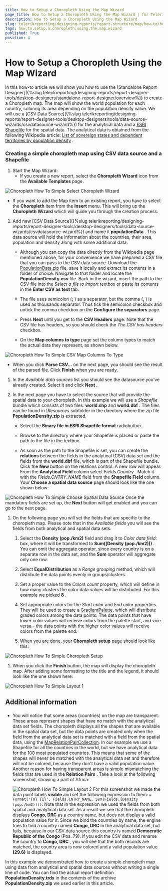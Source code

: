 ```yaml
---
title: How to Setup a Choropleth Using the Map Wizard
page_title: How to Setup a Choropleth Using the Map Wizard | for Telerik Reporting Documentation
description: How to Setup a Choropleth Using the Map Wizard
slug: telerikreporting/designing-reports/report-structure/map/how-to/how-to-setup-a-choropleth-using-the-map-wizard
tags: how,to,setup,a,choropleth,using,the,map,wizard
published: True
position: 4
---
```


# How to Setup a Choropleth Using the Map Wizard



In this how-to article we will show you how to use the [Standalone Report Designer]({%slug telerikreporting/designing-reports/report-designer-tools/desktop-designers/standalone-report-designer/overview%}) to         create a Choropleth map. The map will show the world population for each country, coloring its area depending on the population density value.         We will use a [CSV Data Source]({%slug telerikreporting/designing-reports/report-designer-tools/desktop-designers/tools/data-source-wizards/csvdatasource-wizard%}) for the analytical data and a          [ESRI Shapefile](http://en.wikipedia.org/wiki/Shapefile)          for the spatial data. The analytical data is obtained from the following Wikipedia article:          [List of sovereign states and dependent territories by population density](http://en.wikipedia.org/wiki/List_of_sovereign_states_and_dependent_territories_by_population_density) .        

###        Creating a simple choropleth map using CSV data source and a Shapefile
      

1. Start the Map Wizard:
   + If you create a new report, select the __Choropleth Wizard__  icon from the __Available Templates__  page.                   

  ![Choropleth How To Simple Select Choropleth Wizard](images/Map/Choropleth/HowTo_SimpleChoropleth/Choropleth_HowToSimple_SelectChoroplethWizard.png)

   + If you want to add the Map item to an existing report, you have to select the __Choropleth__  item                   from the __Insert__  menu.                   This will bring up the __Choropleth Wizard__  which will guide you through the creation process.                 


1. Add new               [CSV Data Source]({%slug telerikreporting/designing-reports/report-designer-tools/desktop-designers/tools/data-source-wizards/csvdatasource-wizard%})               and name it __populationData__ . This data source will hold the information about the               countries, their area, population and density along with some additional data.             
   + Although you can copy the data directly from the Wikipedia page mentioned above, for your convenience we have prepared a CSV file                   that you can pass to the CSV data source.                 Download the                    [PopulationData.zip](https://github.com/telerik/reporting-docs/raw/master/knowledge-base/resources/PopulationDensity.zip)                    file, save it locally and extract its contents in a folder of choice. Navigate to that folder and locate the __PopulationDensity.csv__  file.                   Back in the wizard, insert the path to the CSV file into the *Select a file to import*  textbox or paste its contents in the                   __Enter CSV as text__  tab.                 

   + The file uses semicolon (__;__ ) as a separator, but the comma (__,__ ) is used as thousands separator.                   Thus tick the semicolon checkbox and untick the comma checkbox on the                   __Configure the separators__  page.                 

   + Press __Next__  until you get to the __CSV Headers__  page.                   Note that the CSV file has headers, so you should check the *The CSV has headers*  checkbox.                 

   + On the __Map columns to type__  page set the column types to match the actual data they represent, as shown below.                   

  ![Choropleth How To Simple CSV Map Columns To Type](images/Map/Choropleth/HowTo_SimpleChoropleth/Choropleth_HowToSimple_CSV_MapColumnsToType.png)

   + When you click __Parse CSV...__  on the next page, you should see the result of the parsed file.                 Click __Finish__  when you are ready.                 


1. In the *Available data sources*  list you should see the datasource you've already created.               Select it and click __Next__ .             

1. In the next page you have to select the source that will provide the spatial data to your choropleth. In this example we will use a               *Shapefile*  bundle which consists of two files: __world.shp__  and __world.dbf__ .               The files can be found in *\Resources*  subfolder in the directory where the zip file __PopulationDensity.zip__  is extracted.             
   + Select the __Binary file in ESRI Shapefile format__  radiobutton.                 

   + Browse to the directory where your Shapefile is placed or paste the path to the file in the textbox.                 

   + As soon as the path to the Shapefile is set, you can create the __relations__  between the fields in the                   analytical (CSV) data set and the fields from the __world.dbf__  file, which is part of the Shapefile bundle.                 Click the __New__  button on the relations control. A new row will appear. From the __Analytical Field__                    column select *Fields.Country* . Match it with the *Fields.CNTRY_NAME*  field                   from the __Shapefile Field__  column.                 
    Your __Choose a spatial data source__  page should look like the one shown below:               

  ![Choropleth How To Simple Choose Spatial Data Source](images/Map/Choropleth/HowTo_SimpleChoropleth/Choropleth_HowToSimple_ChooseSpatialDataSource.png)    Once the mandatory fields are set up, the __Next__  button will get enabled and you can go to the next page.             

1. On the following page you will set the fields that are specific to the choropleth map. Please note that in the *Available fields*                you will see the fields from both analytical and spatial data sets.             
   1. Select the __Density (pop./km2)__  field and drag it to *Color data field:*  box, where it will be transformed to                   __Sum([Density (pop./km2)])__ . You can omit the aggregate operator, since every country is on                   a separate row in the data set, and the __Sum__  operator will aggregate only one row.                 

   1. Select __EqualDistribution__  as a *Range grouping*  method, which will distribute the data points evenly in groups/clusters.                 

   1. Set a proper value to the *Colors count*  property, which will define in how many clusters the color data values                   will be distributed. For this example we picked __8__ .                 

   1. Set appropriate colors for the *Start color*  and *End color*  properties.                   They will be used to create a [GradientPalette](/reporting/api/Telerik.Reporting.Drawing.GradientPalette), which                   will distribute graded colors among the data points. The data points that have lower color values will receive colors from the palette                   start, and vice versa - the data points with the higher color values will receive colors from the palette end.                 

   1. When you are done, your __Choropleth setup__  page should look like this:                   

  ![Choropleth How To Simple Choropleth Setup](images/Map/Choropleth/HowTo_SimpleChoropleth/Choropleth_HowToSimple_ChoroplethSetup.png)


1. When you click the __Finish__  button, the map will display the choropleth map. After adding some formatting to the               title and the legend, it should look like the one shown here:               

  ![Choropleth How To Simple Layout 1](images/Map/Choropleth/HowTo_SimpleChoropleth/Choropleth_HowToSimple_Layout1.png)

##        Additional information
      

###

* You will notice that some  areas (countries) on the map are transparent. These areas represent shapes that have no match with the analytical data set fields.                   The choropleth displays all the shapes that are available in the spatial data set, but the data points are created only when the field from the                   analytical data set is matched with a field from the spatial data, using the [MapRelationPairCollection](/reporting/api/Telerik.Reporting.MapRelationPairCollection).                     In our example we use a Shapefile for all the countries in the world, but we have analytical data for the 100 most populated countries. This means                   that some of the shapes will never be matched with the analytical data set and therefore will not be colored, because they don't have a valid                   population value.                     Another reason for having transparent areas is simple mismatching the fields that are used in the __Relation Pairs__ . Take a                   look at the following screenshot, showing a part of Africa:                   

  ![Choropleth How To Simple Layout 2](images/Map/Choropleth/HowTo_SimpleChoropleth/Choropleth_HowToSimple_Layout2.png)    For this screenshot we made the data point labels __visible__  and set the following expression to them:                   `= Format('{0} {1}', Fields.CNTRY_NAME, Sum(Fields.[Density (pop./km2)]))`.                   Note that in the expression we used the fields from both spatial and analytical data set. As a result we see that the choropleth displays                   __Congo, DRC__  as a country name, but does not display a valid population value for it.                   Since we bind the countries by name, the engine                   tries to find a country named __Congo, DRC__  in the analytical data set, but fails, because in our CSV data source this country                   is named __Democratic Republic of the Congo__  (Pos. 79). If you edit the CSV data and rename the country to                   __Congo, DRC__ , you will see that the both records are matched, the country area is now colored and a valid                   population value __(29.6)__  is displayed.                 

In this example we demonstrated how to create a simple choropleth map using data from analytical and spatial data sources                 without writing a single line of code. You can find the actual report definition __PopulationDensity.trdx__  in the contents of the archive __PopulationDensity.zip__  we used earlier in this article.               
